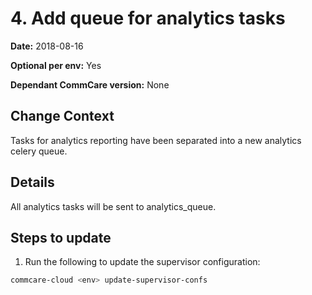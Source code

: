# 4. Add queue for analytics tasks

**Date:**  2018-08-16

**Optional per env:** Yes

**Dependant CommCare version:** None

## Change Context
Tasks for analytics reporting have been separated into a new analytics celery queue.

## Details
All analytics tasks will be sent to analytics_queue.

## Steps to update
1. Run the following to update the supervisor configuration:

```bash
commcare-cloud <env> update-supervisor-confs
```
